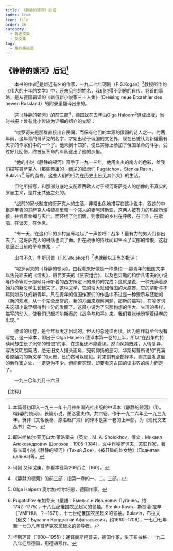 ```yaml
---
title: 《静静的顿河》后记
index: true
icon: file
order: 36
category:
  - 鲁迅文集
  - 杂文集
tag:  
  - 集外集拾遗
---
```


## 《静静的顿河》后记[^①]

　　本书的作者[^②]是新近有名的作家，一九二七年珂刚（P.S.Kogan）[^③]教授所作的《伟大的十年的文学》中，还未见他的姓名，我们也得不到他的自传。卷首的事略，是从德国辑译的《新俄新小说家三十人集》（Dreising neue Erxaehler des newen Russland）的附录里翻译出来的。

　　这《静静的顿河》的前三部[^④]，德国就在去年由Olga Haloern[^⑤]译成出版，当时书报上曾有比小传较为详细的绍介的文辞：

　　“唆罗诃夫是那群直接出自民间，而保有他们的本源的俄国的诗人之一。约两年前，这年青的哥萨克的名字，才始出现于俄国的文艺界，现在已被认为新俄最有天才的作家们中的一个了。他未到十四岁，便已实际上参加了俄国革命的斗争，受过好几回伤，终被反革命的军队逐出了他的乡里。

　　“他的小说《静静的顿河》开手于一九一三年，他用炎炎的南方的色彩，给我们描写哥萨克人（那些英雄的，叛逆的奴隶们 Pugatchov，Stenka Rasin，Bulavin [^⑥] 等的苗裔，这些人们的行为在历史上日见其伟大）的生活。

　　但他所描写，和那部分底地支配着西欧人对于顿河哥萨克人的想像的不真实的罗曼主义，是并无共通之处的。

　　“战前的家长制度的哥萨克人的生活，非常出色地描写在这小说中。叙述的中枢是年青的哥萨克人格黎高里和一个邻人的妻阿珂新亚，这两人被有力的热情所熔接，共尝着幸福与灭亡。而环绕了他们俩，则俄国的乡村在呼吸，在工作，在歌唱，在谈天，在休息。

　　“有一天，在这和平的乡村里蓦地起了一声惊呼：战争！最有力的男人们都出去了。这哥萨克人的村落也流了血。但在战争的持续间却生长了沉郁的憎恨，这就是逼近目前的革命豫兆……”

　　出书不久，华斯珂普（F.K.Weiskopf）[^⑦]也就给以正当的批评：

　　“唆罗诃夫的《静静的顿河》，由我看来好像是一种豫约──那青年的俄国文学以法兑耶夫的《溃灭》，班弗罗夫的《贫农组合》，以及巴贝勒的和伊凡诺夫的小说与传奇等对于那倾耳谛听着的西方所定下的豫约的完成；这就是说，一种充满着原始力的新文学生长起来了，这种文学，它的浩大就如俄国的大原野，它的清新与不羁则如苏联的新青年。凡在青年的俄国作家们的作品中不过是一种豫示与胚胎的（新的观点，从一个完全反常的，新的方面来观察问题，那新的描写），在唆罗诃夫这部小说里都得到十分的发展了。这部小说为了它那构想的伟大，生活的多样，描写的动人，使我们记起托尔斯泰的《战争与和平》来。我们紧张地盼望着续卷的出现。”

　　德译的续卷，是今年秋天才出现的，但大约总还须再续，因为原作就至今没有写完。这一译本，即出于 Olga Halpern 德译本第一卷的上半，所以“在战争的持续间却生长了沉郁的憎恨”的事，在这里还不能看见。然而风物既殊，人情复异，写法又明朗简洁，绝无旧文人描头画角，宛转抑扬的恶习，华斯珂普所说的“充满着原始力的新文学”的大概，已灼然可以窥见。将来倘有全部译本，则其启发这里的新作家之处，一定更为不少。但能否实现，却要看这古国的读书界的魄力而定了。

　　一九三〇年九月十六日

【注释】

[^①]: 本篇最初印入一九三一年十月神州国光社出版的中译本《静静的顿河》（1）。《静静的顿河》，长篇小说，萧洛霍夫作，共四卷，作于一九二六年至一九三九年。贺非（又名侯朴，原名赵广湘）的译本是第一卷的上半部，为《现代文艺丛书》之一。

[^②]:即米哈依尔·亚历山大·萧洛霍夫（英文：M. A. Sholokhov，俄文：Михаил Александрович Шолохов，1905-1984），文中作唆罗诃夫，苏联作家。著有长篇小说《静静的顿河》(Тихий Дон)，《被开垦的处女地》(Поднятая целина)等。

[^③]: 珂刚 又译戈庚，参看本卷第209页注〔160〕。

[^④]: 《静静的顿河》的前三部：指第一卷的一、二、三部。

[^⑤]: Olga Halpern 奥尔加·哈尔培恩，德国作家。

[^⑥]: Pugatchov 布加乔夫（俄語：Емелья.н Ива.нович Пугачёв，约1742─1775），十八世纪俄国农民起义的领袖。Stenko Rasin，斯捷潘·拉辛（`VMFHU，？─1671），十七世纪俄国农民起义的领袖。Bulavin，布拉文（俄文：Булавин Кондратий Афанасьевич，约1660─1708），一七〇七年至一七〇八年哥萨克农民起义的领导者。

[^⑦]: 华斯珂普（1900─1955）：通译魏斯柯普夫，德国作家，生于布拉格，一九二八年迁居德国，用德语写作。

